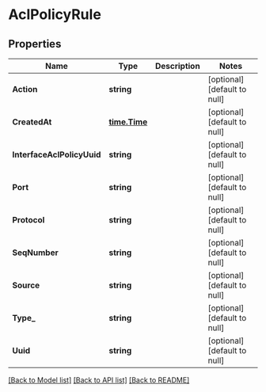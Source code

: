 # AclPolicyRule

## Properties
Name | Type | Description | Notes
------------ | ------------- | ------------- | -------------
**Action** | **string** |  | [optional] [default to null]
**CreatedAt** | [**time.Time**](time.Time.md) |  | [optional] [default to null]
**InterfaceAclPolicyUuid** | **string** |  | [optional] [default to null]
**Port** | **string** |  | [optional] [default to null]
**Protocol** | **string** |  | [optional] [default to null]
**SeqNumber** | **string** |  | [optional] [default to null]
**Source** | **string** |  | [optional] [default to null]
**Type_** | **string** |  | [optional] [default to null]
**Uuid** | **string** |  | [optional] [default to null]

[[Back to Model list]](../README.md#documentation-for-models) [[Back to API list]](../README.md#documentation-for-api-endpoints) [[Back to README]](../README.md)


